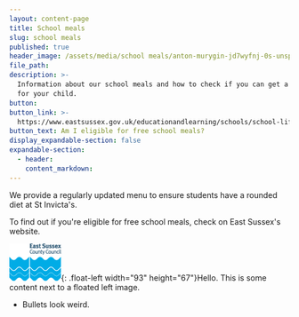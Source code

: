 ```yaml
---
layout: content-page
title: School meals
slug: school meals
published: true
header_image: /assets/media/school meals/anton-murygin-jd7wyfnj-0s-unsplash-1.jpg
file_path:
description: >-
  Information about our school meals and how to check if you can get a free meal
  for your child.
button:
button_link: >-
  https://www.eastsussex.gov.uk/educationandlearning/schools/school-life/meals/free/
button_text: Am I eligible for free school meals?
display_expandable-section: false
expandable-section:
  - header:
    content_markdown:
---
```


We provide a regularly updated menu to ensure students have a rounded diet at St Invicta's.

To find out if you're eligible for free school meals, check on East Sussex's website.

![](/assets/images/escc-logo-large.png){: .float-left width="93" height="67"}Hello. This is some content next to a floated left image.

* Bullets look weird.